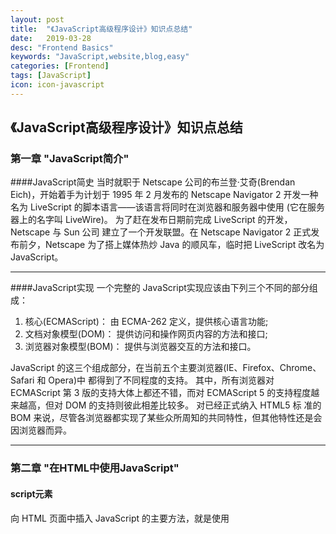 ```yaml
---
layout: post
title:  "《JavaScript高级程序设计》知识点总结"
date:   2019-03-28
desc: "Frontend Basics"
keywords: "JavaScript,website,blog,easy"
categories: [Frontend]
tags: [JavaScript]
icon: icon-javascript
---
```

## 《JavaScript高级程序设计》知识点总结

### **第一章 "JavaScript简介"**

####JavaScript简史
当时就职于 Netscape 公司的布兰登·艾奇(Brendan Eich)，开始着手为计划于 1995 年 2 月发布的 Netscape Navigator 2 
开发一种名为 LiveScript 的脚本语言——该语言将同时在浏览器和服务器中使用 (它在服务器上的名字叫 LiveWire)。
为了赶在发布日期前完成 LiveScript 的开发，Netscape 与 Sun 公司
建立了一个开发联盟。在 Netscape Navigator 2 正式发布前夕，Netscape 为了搭上媒体热炒 Java 的顺风车，临时把 LiveScript 改名为 JavaScript。

***

####JavaScript实现
一个完整的 JavaScript实现应该由下列三个不同的部分组成：
1. 核心(ECMAScript)： 由 ECMA-262 定义，提供核心语言功能;
2. 文档对象模型(DOM)： 提供访问和操作网页内容的方法和接口;
3. 浏览器对象模型(BOM)： 提供与浏览器交互的方法和接口。

JavaScript 的这三个组成部分，在当前五个主要浏览器(IE、Firefox、Chrome、Safari 和 Opera)中 都得到了不同程度的支持。
其中，所有浏览器对 ECMAScript 第 3 版的支持大体上都还不错，而对 ECMAScript 5 的支持程度越来越高，但对 DOM 的支持则彼此相差比较多。
对已经正式纳入 HTML5 标 准的 BOM 来说，尽管各浏览器都实现了某些众所周知的共同特性，但其他特性还是会因浏览器而异。

***

### **第二章 "在HTML中使用JavaScript"**

#### script元素
向 HTML 页面中插入 JavaScript 的主要方法，就是使用<script>元素。
HTML 4.01 为 <script>定义了下列 6 个属性。

1. async:可选。表示应该立即下载脚本，但不应妨碍页面中的其他操作，比如下载其他资源或 等待加载其他脚本。只对外部脚本文件有效。
2. charset:可选。表示通过 src 属性指定的代码的字符集。由于大多数浏览器会忽略它的值， 因此这个属性很少有人用。
3. defer:可选。表示脚本可以延迟到文档完全被解析和显示之后再执行。只对外部脚本文件有 效。IE7 及更早版本对嵌入脚本也支持这个属性。
4. language:已废弃。原来用于表示编写代码使用的脚本语言(如 JavaScript、JavaScript1.2 或 VBScript)。大多数浏览器会忽略这个属性，因此也没有必要再用了。
5. src:可选。表示包含要执行代码的外部文件。
6. type:可选。可以看成是 language 的替代属性;表示编写代码使用的脚本语言的内容类型(也称为 MIME 类型)。

***
#### 注意事项：
使用<script>元素可以把 JavaScript 嵌入到 HTML 页面中，让脚本与标记混合在一起;也可以包含外部的 JavaScript 文件。
1. 在包含外部 JavaScript 文件时，必须将 src 属性设置为指向相应文件的 URL。
而这个文件既可 以是与包含它的页面位于同一个服务器上的文件，也可以是其他任何域中的文件。

2. 所有<script>元素都会按照它们在页面中出现的先后顺序依次被解析。
在不使用 defer 和 async 属性的情况下，只有在解析完前面<script>元素中的代码之后，才会开始解析后面 <script>元素中的代码。

3. 由于浏览器会先解析完不使用 defer 属性的<script>元素中的代码，然后再解析后面的内容， 
所以一般应该把<script>元素放在页面最后，即主要内容后面，</body>标签前面。

4. 使用 defer 属性可以让脚本在文档完全呈现之后再执行。延迟脚本总是按照指定它们的顺序执行。

5. 使用 async 属性可以表示当前脚本不必等待其他脚本，也不必阻塞文档呈现。不能保证异步脚
   本按照它们在页面中出现的顺序执行。
 
6. 另外，使用<noscript>元素可以指定在不支持脚本的浏览器中显示的替代内容。但在启用了脚本的情况下，浏览器不会显示<noscript>元素中的任何内容。

***

### **第三章 "基本概念"**

####数据类型
ECMAScript 中有 5 种简单数据类型(也称为基本数据类型):Undefined、Null、Boolean、Number 和 String。
还有 1 种复杂数据类型——Object，Object 本质上是由一组无序的名值对组成的。


***